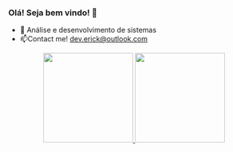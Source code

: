 ### Olá! Seja bem vindo! 👋

- 🌱 Análise e desenvolvimento de sistemas
- 📫Contact me! dev.erick@outlook.com


<div align="center">
  <a href="https://github.com/erickpcr">
  <img height="180em" src="https://github-readme-stats.vercel.app/api?username=erickpcr&show_icons=true&theme=dracula&include_all_commits=true&count_private=true"/>
  <img height="180em" src="https://github-readme-stats.vercel.app/api/top-langs/?username=erickpcr&layout=compact&langs_count=7&theme=dracula"/>
</div>
